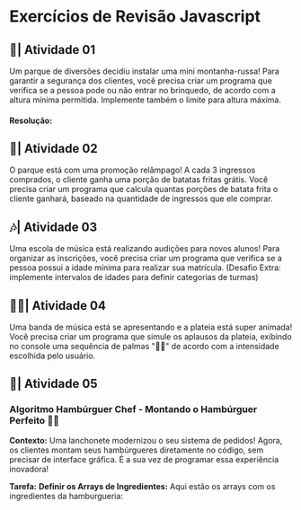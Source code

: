 # Exercícios de Revisão Javascript

## 🎠| Atividade 01

Um parque de diversões decidiu instalar uma mini montanha-russa! Para garantir a segurança dos clientes, você precisa criar um programa que verifica se a pessoa pode ou não entrar no brinquedo, de acordo com a altura mínima permitida. Implemente também o limite para altura máxima.

#### Resolução:

## 🍟| Atividade 02
O parque está com uma promoção relâmpago! A cada 3 ingressos comprados, o cliente ganha uma porção de batatas fritas grátis. Você precisa criar um programa que calcula quantas porções de batata frita o cliente ganhará, baseado na quantidade de ingressos que ele comprar.

## 🎶| Atividade 03
Uma escola de música está realizando audições para novos alunos! Para organizar as inscrições, você precisa criar um programa que verifica se a pessoa possui a idade mínima para realizar sua matrícula.
(Desafio Extra: implemente intervalos de idades para definir categorias de turmas)

## 👏🏻| Atividade 04
Uma banda de música está se apresentando e a plateia está super animada! Você precisa criar um programa que simule os aplausos da plateia, exibindo no console uma sequência de palmas "👏🏻" de acordo com a intensidade escolhida pelo usuário.

## 🍔| Atividade 05
### **Algoritmo Hambúrguer Chef - Montando o Hambúrguer Perfeito 🍔🤖**

**Contexto:** Uma lanchonete modernizou o seu sistema de pedidos! Agora, os clientes montam seus hambúrgueres diretamente no código, sem precisar de interface gráfica. É a sua vez de programar essa experiência inovadora!

**Tarefa:**
**Definir os Arrays de Ingredientes:** Aqui estão os arrays com os ingredientes da hamburgueria: